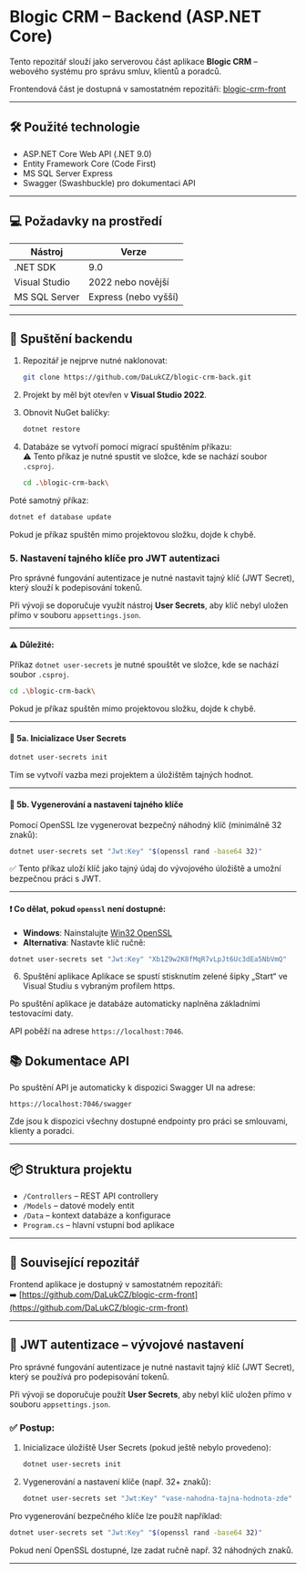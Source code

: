 # Blogic CRM – Backend (ASP.NET Core)

Tento repozitář slouží jako serverovou část aplikace **Blogic CRM** – webového systému pro správu smluv, klientů a poradců.

Frontendová část je dostupná v samostatném repozitáři: [blogic-crm-front](https://github.com/DaLukCZ/blogic-crm-front)

---

## 🛠️ Použité technologie

- ASP.NET Core Web API (.NET 9.0)
- Entity Framework Core (Code First)
- MS SQL Server Express
- Swagger (Swashbuckle) pro dokumentaci API

---

## 💻 Požadavky na prostředí

| Nástroj             | Verze               |
|---------------------|---------------------|
| .NET SDK            | 9.0                 |
| Visual Studio       | 2022 nebo novější   |
| MS SQL Server       | Express (nebo vyšší)|

---

## 🚀 Spuštění backendu

1. Repozitář je nejprve nutné naklonovat:

   ```bash
   git clone https://github.com/DaLukCZ/blogic-crm-back.git
   ```

2. Projekt by měl být otevřen v **Visual Studio 2022**.

3. Obnovit NuGet balíčky:
   ```bash
   dotnet restore
   ```

4. Databáze se vytvoří pomocí migrací spuštěním příkazu:  
⚠️ Tento příkaz je nutné spustit ve složce, kde se nachází soubor `.csproj`.

   ```bash
   cd .\blogic-crm-back\
   ```

Poté samotný příkaz:

   ```bash
   dotnet ef database update
   ```

Pokud je příkaz spuštěn mimo projektovou složku, dojde k chybě.

### 5. Nastavení tajného klíče pro JWT autentizaci

Pro správné fungování autentizace je nutné nastavit tajný klíč (JWT Secret), který slouží k podepisování tokenů.

Při vývoji se doporučuje využít nástroj **User Secrets**, aby klíč nebyl uložen přímo v souboru `appsettings.json`.

---

#### ⚠️ Důležité:

Příkaz `dotnet user-secrets` je nutné spouštět ve složce, kde se nachází soubor `.csproj`.

   ```bash
   cd .\blogic-crm-back\
   ```

Pokud je příkaz spuštěn mimo projektovou složku, dojde k chybě.

---

#### 🔹 5a. Inicializace User Secrets

```bash
dotnet user-secrets init
```

Tím se vytvoří vazba mezi projektem a úložištěm tajných hodnot.

---

#### 🔹 5b. Vygenerování a nastavení tajného klíče

Pomocí OpenSSL lze vygenerovat bezpečný náhodný klíč (minimálně 32 znaků):

```bash
dotnet user-secrets set "Jwt:Key" "$(openssl rand -base64 32)"
```

✅ Tento příkaz uloží klíč jako tajný údaj do vývojového úložiště a umožní bezpečnou práci s JWT.

---

#### ❗ Co dělat, pokud `openssl` není dostupné:

- **Windows**: Nainstalujte [Win32 OpenSSL](https://slproweb.com/products/Win32OpenSSL.html)
- **Alternativa**: Nastavte klíč ručně:

```bash
dotnet user-secrets set "Jwt:Key" "Xb1Z9w2K8fMqR7vLpJt6Uc3dEa5NbVmQ"
```
6. Spuštění aplikace
Aplikace se spustí stisknutím zelené šipky „Start“ ve Visual Studiu s vybraným profilem https.

Po spuštění aplikace je databáze automaticky naplněna základními testovacími daty.

API poběží na adrese `https://localhost:7046`.
## 📚 Dokumentace API

Po spuštění API je automaticky k dispozici Swagger UI na adrese:

```
https://localhost:7046/swagger
```

Zde jsou k dispozici všechny dostupné endpointy pro práci se smlouvami, klienty a poradci.

---

## 📦 Struktura projektu

- `/Controllers` – REST API controllery
- `/Models` – datové modely entit
- `/Data` – kontext databáze a konfigurace
- `Program.cs` – hlavní vstupní bod aplikace

---

## 🔗 Související repozitář

Frontend aplikace je dostupný v samostatném repozitáři:  
➡️ [https://github.com/DaLukCZ/blogic-crm-front](https://github.com/DaLukCZ/blogic-crm-front)

---

## 🔐 JWT autentizace – vývojové nastavení

Pro správné fungování autentizace je nutné nastavit tajný klíč (JWT Secret), který se používá pro podepisování tokenů.

Při vývoji se doporučuje použít **User Secrets**, aby nebyl klíč uložen přímo v souboru `appsettings.json`.

### ✅ Postup:

1. Inicializace úložiště User Secrets (pokud ještě nebylo provedeno):

   ```bash
   dotnet user-secrets init
   ```

2. Vygenerování a nastavení klíče (např. 32+ znaků):

   ```bash
   dotnet user-secrets set "Jwt:Key" "vase-nahodna-tajna-hodnota-zde"
   ```

Pro vygenerování bezpečného klíče lze použít například:

```bash
dotnet user-secrets set "Jwt:Key" "$(openssl rand -base64 32)"
```

Pokud není OpenSSL dostupné, lze zadat ručně např. 32 náhodných znaků.

---
